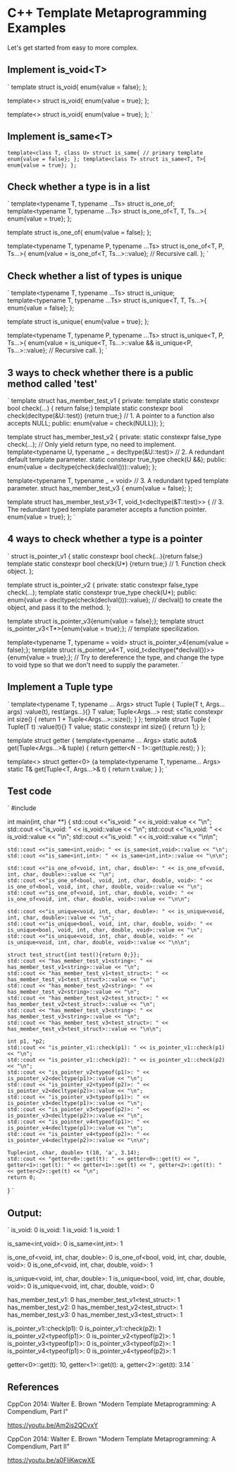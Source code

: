 # C++ Template Metaprogramming Examples

Let's get started from easy to more complex.

## Implement is_void\<T\>
`
template<typename T> struct is_void{
	enum{value = false};
};

template<> struct is_void<void>{
	enum{value = true};
};

template<> struct is_void<const void>{
	enum{value = true};
};
`

## Implement is_same\<T\>
`
template<class T, class U> struct is_same{ // primary template
	enum{value = false};
};
template<class T> struct is_same<T, T>{
	enum{value = true};
};
`
## Check whether a type is in a list
`
template<typename T, typename ...Ts> struct is_one_of;
template<typename T, typename ...Ts> struct is_one_of<T, T, Ts...>{
	enum{value = true};
};

template<typename T> struct is_one_of<T>{
	enum{value = false};
};

template<typename T, typename P, typename ...Ts> struct is_one_of<T, P, Ts...>{
	enum{value = is_one_of<T, Ts...>::value}; // Recursive call.
};
`

## Check whether a list of types is unique
`
template<typename T, typename ...Ts> struct is_unique;
template<typename T, typename ...Ts> struct is_unique<T, T, Ts...>{
	enum{value = false};
};

template<typename T> struct is_unique<T>{
	enum{value = true};
};

template<typename T, typename P, typename ...Ts> struct is_unique<T, P, Ts...>{
	enum{value = is_unique<T, Ts...>::value && is_unique<P, Ts...>::value}; // Recursive call.
};
`

## 3 ways to check whether there is a public method called 'test'
`
template<typename T> struct has_member_test_v1 {
	private:
	template<typename U>
	static constexpr bool check(...) { return false;}
	template<typename U>
	static constexpr bool check(decltype(&U::test)) {return true;} // 1. A pointer to a function also accepts NULL;
	public:
	enum{value = check<T>(NULL)};
};

template<typename T> struct has_member_test_v2 {
	private:
	static constexpr false_type check(...); // Only yield return type, no need to implement.
	template<typename U, typename _ = decltype(&U::test)> // 2. A redundant default template parameter.
	static constexpr true_type check(U &&);
	public:
	enum{value = decltype(check(declval<T>()))::value};
};

template<typename T, typename _ = void> // 3. A redundant typed template parameter.
struct has_member_test_v3 { enum{value = false}; };

template<typename T> 
struct has_member_test_v3<T, void_t<decltype(&T::test)>> { // 3. The redundant typed template parameter accepts a function pointer.
	enum{value = true};
};
`
## 4 ways to check whether a type is a pointer
`
struct is_pointer_v1 {
	static constexpr bool check(...){return false;}
	template<typename U> static constexpr bool check(U*) {return true;} // 1. Function check object.
};

template<typename T>
struct is_pointer_v2 {
	private:
	static constexpr false_type check(...);
	template<typename U> static constexpr true_type check(U*);
	public:
	enum{value = decltype(check(declval<T>()))::value}; // declval<T>() to create the object, and pass it to the method.
};

template<typename T> struct is_pointer_v3{enum{value = false};};
template<typename T> struct is_pointer_v3<T*>{enum{value = true};}; // template specilization.

template<typename T, typename = void> struct is_pointer_v4{enum{value = false};};
template<typename T> struct is_pointer_v4<T, void_t<decltype(*declval<T>())>>{enum{value = true};}; // Try to dereference the type, and change the type to void type so that we don't need to supply the parameter.
`

## Implement a Tuple type
`
template<typename T, typename ... Args>
struct Tuple {
	Tuple(T t, Args... args) :value(t), rest(args...){}
	T value;
	Tuple<Args...> rest;
	static constexpr int size() { return 1 + Tuple<Args...>::size(); }
};
template<typename T>
struct Tuple<T> {
	Tuple(T t) :value(t){}
	T value;
	static constexpr int size() { return 1;}
};

template<int N>
struct getter {
	template<typename ... Args>
	static auto& get(Tuple<Args...>& tuple) {
		return getter<N - 1>::get(tuple.rest);
	}
};

template<>
struct getter<0> {a
	template<typename T, typename... Args>
	static T& get(Tuple<T, Args...>& t) {
		return t.value;
	}
};
`

## Test code
`
#include <iostream>
  
int main(int, char **)
{
    std::cout <<"is_void<int>: " << is_void<int>::value << "\n";
    std::cout <<"is_void<void const>: " << is_void<void const>::value << "\n";
    std::cout <<"is_void<const void>: " << is_void<const void>::value << "\n";
    std::cout <<"is_void<void>: " << is_void<void>::value << "\n\n";
    
    std::cout <<"is_same<int,void>: " << is_same<int,void>::value << "\n";
    std::cout <<"is_same<int,int>: " << is_same<int,int>::value << "\n\n";
    
    std::cout <<"is_one_of<void, int, char, double>: " << is_one_of<void, int, char, double>::value << "\n";
    std::cout <<"is_one_of<bool, void, int, char, double, void>: " << is_one_of<bool, void, int, char, double, void>::value << "\n";
    std::cout <<"is_one_of<void, int, char, double, void>: " << is_one_of<void, int, char, double, void>::value << "\n\n";

    std::cout <<"is_unique<void, int, char, double>: " << is_unique<void, int, char, double>::value << "\n";
    std::cout <<"is_unique<bool, void, int, char, double, void>: " << is_unique<bool, void, int, char, double, void>::value << "\n";
    std::cout <<"is_unique<void, int, char, double, void>: " << is_unique<void, int, char, double, void>::value << "\n\n";
    
    struct test_struct{int test(){return 0;}};
    std::cout << "has_member_test_v1<string>: " << has_member_test_v1<string>::value << "\n";
    std::cout << "has_member_test_v1<test_struct>: " << has_member_test_v1<test_struct>::value << "\n";
    std::cout << "has_member_test_v2<string>: " << has_member_test_v2<string>::value << "\n";
    std::cout << "has_member_test_v2<test_struct>: " << has_member_test_v2<test_struct>::value << "\n";
    std::cout << "has_member_test_v3<string>: " << has_member_test_v3<string>::value << "\n";
    std::cout << "has_member_test_v3<test_struct>: " << has_member_test_v3<test_struct>::value << "\n\n";
    
    int p1, *p2;
    std::cout << "is_pointer_v1::check(p1): " << is_pointer_v1::check(p1) << "\n";
    std::cout << "is_pointer_v1::check(p2): " << is_pointer_v1::check(p2) << "\n";
    std::cout << "is_pointer_v2<typeof(p1)>: " << is_pointer_v2<decltype(p1)>::value << "\n";
    std::cout << "is_pointer_v2<typeof(p2)>: " << is_pointer_v2<decltype(p2)>::value << "\n";
    std::cout << "is_pointer_v3<typeof(p1)>: " << is_pointer_v3<decltype(p1)>::value << "\n";
    std::cout << "is_pointer_v3<typeof(p2)>: " << is_pointer_v3<decltype(p2)>::value << "\n";
    std::cout << "is_pointer_v4<typeof(p1)>: " << is_pointer_v4<decltype(p1)>::value << "\n";
    std::cout << "is_pointer_v4<typeof(p2)>: " << is_pointer_v4<decltype(p2)>::value << "\n\n";
    
    Tuple<int, char, double> t(10, 'a', 3.14);
    std::cout << "getter<0>::get(t): " << getter<0>::get(t) << ", getter<1>::get(t): " << getter<1>::get(t) << ", getter<2>::get(t): " << getter<2>::get(t) << "\n";
    return 0;
}
`
## Output:
`
is_void<int>: 0
is_void<void const>: 1
is_void<const void>: 1
is_void<void>: 1

is_same<int,void>: 0
is_same<int,int>: 1

is_one_of<void, int, char, double>: 0
is_one_of<bool, void, int, char, double, void>: 0
is_one_of<void, int, char, double, void>: 1

is_unique<void, int, char, double>: 1
is_unique<bool, void, int, char, double, void>: 0
is_unique<void, int, char, double, void>: 0

has_member_test_v1<string>: 0
has_member_test_v1<test_struct>: 1
has_member_test_v2<string>: 0
has_member_test_v2<test_struct>: 1
has_member_test_v3<string>: 0
has_member_test_v3<test_struct>: 1

is_pointer_v1::check(p1): 0
is_pointer_v1::check(p2): 1
is_pointer_v2<typeof(p1)>: 0
is_pointer_v2<typeof(p2)>: 1
is_pointer_v3<typeof(p1)>: 0
is_pointer_v3<typeof(p2)>: 1
is_pointer_v4<typeof(p1)>: 0
is_pointer_v4<typeof(p2)>: 1

getter<0>::get(t): 10, getter<1>::get(t): a, getter<2>::get(t): 3.14
`
## References
  
CppCon 2014: Walter E. Brown "Modern Template Metaprogramming: A Compendium, Part I"
  
https://youtu.be/Am2is2QCvxY
  
CppCon 2014: Walter E. Brown "Modern Template Metaprogramming: A Compendium, Part II"
  
https://youtu.be/a0FliKwcwXE
